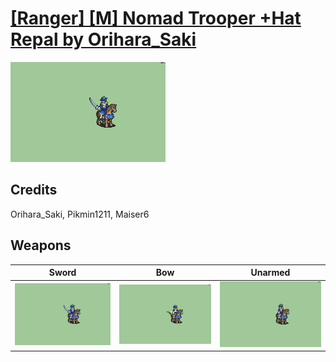# [\[Ranger\] \[M\] Nomad Trooper +Hat Repal by Orihara_Saki](./)

<img src="./1.%20Sword/Sword_000.png" alt="[Ranger] [M] Nomad Trooper +Hat Repal by Orihara_Saki standing" />

## Credits

Orihara_Saki, Pikmin1211, Maiser6

## Weapons


|Sword |Bow |Unarmed |
|  :---: | :---: | :---: |
| <img alt="Sword animation" src="./1.%20Sword/Sword.gif" /> | <img alt="Bow animation" src="./5.%20Bow/Bow.gif" /> | <img alt="Unarmed animation" src="./8.%20Unarmed/Unarmed.gif" /> |
